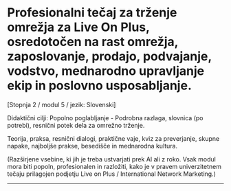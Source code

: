 # Profesionalni tečaj za trženje omrežja za Live On Plus, osredotočen na rast omrežja, zaposlovanje, prodajo, podvajanje, vodstvo, mednarodno upravljanje ekip in poslovno usposabljanje.


[Stopnja 2 / modul 5 / jezik: Slovenski]

Didaktični cilji: Popolno poglabljanje - Podrobna razlaga, slovnica (po potrebi), resnični potek dela za omrežno trženje.

Teorija, praksa, resnični dialogi, praktične vaje, kviz za preverjanje, skupne napake, najboljše prakse, besedišče in mednarodna kultura.


(Razširjene vsebine, ki jih je treba ustvarjati prek AI ali z roko. Vsak modul mora biti popoln, profesionalen in razložiti, kako je v pravem univerzitetnem tečaju prilagojen podjetju Live on Plus / International Network Marketing.)

---